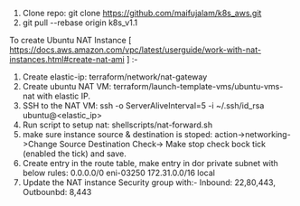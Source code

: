 1. Clone repo: git clone https://github.com/maifujalam/k8s_aws.git
2. git pull --rebase origin k8s_v1.1

To create Ubuntu NAT Instance [ https://docs.aws.amazon.com/vpc/latest/userguide/work-with-nat-instances.html#create-nat-ami ] :-
1. Create elastic-ip: terraform/network/nat-gateway 
2. Create ubuntu NAT VM: terraform/launch-template-vms/ubuntu-vms-nat with elastic IP.
3. SSH to the NAT VM: ssh -o ServerAliveInterval=5 -i ~/.ssh/id_rsa ubuntu@<elastic_ip>
4. Run script to setup nat: shellscripts/nat-forward.sh
5. make sure instance source & destination is stoped: action->networking->Change Source Destination 
   Check-> Make stop check bock tick (enabled the tick) and save.
6. Create entry in the route table, make entry in dor private subnet with below rules:
     0.0.0.0/0  eni-03250
     172.31.0.0/16   local
7. Update the NAT instance  Security group with:- 
   Inbound: 22,80,443,
   Outbounbd: 8,443 


